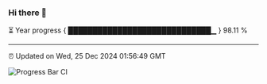 ### Hi there 👋

⏳ Year progress { █████████████████████████████▁ } 98.11 %

---

⏰ Updated on Wed, 25 Dec 2024 01:56:49 GMT

![Progress Bar CI](https://github.com/IshwaranRudhara/GIT-ACTION/workflows/Progress%20Bar%20CI/badge.svg)
